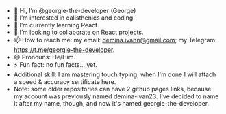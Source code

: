- 👋 Hi, I’m @georgie-the-developer (George)
- 👀 I’m interested in calisthenics and coding.
- 🌱 I’m currently learning React.
- 💞️ I’m looking to collaborate on React projects.
- 📫 How to reach me: my email: demina.ivann@gmail.com; my Telegram: https://t.me/georgie-the-developer.
- 😄 Pronouns: He/Him.
- ⚡ Fun fact: no fun facts... yet.
- Additional skill: I am mastering touch typing, when I'm done I will attach a speed & accuracy sertificate here.
- Note: some older repositories can have 2 github pages links, because my account was previously named demina-ivan23. I've decided to name it after my name, though, and now it's named georgie-the-developer.
<!---
georgie-the-developer/georgie-the-developer is a ✨ special ✨ repository because its `README.md` (this file) appears on your GitHub profile.
You can click the Preview link to take a look at your changes.
--->

